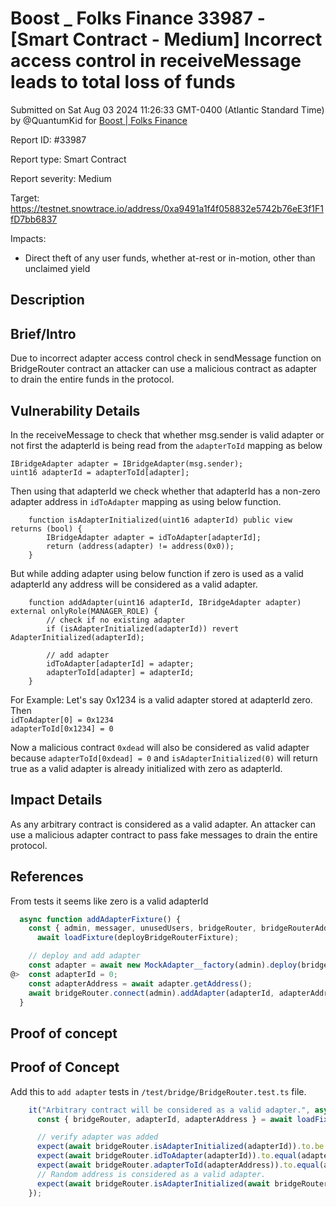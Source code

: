 # Boost \_ Folks Finance 33987 - \[Smart Contract - Medium] Incorrect access control in receiveMessage leads to total loss of funds

Submitted on Sat Aug 03 2024 11:26:33 GMT-0400 (Atlantic Standard Time) by @QuantumKid for [Boost | Folks Finance](https://immunefi.com/bounty/folksfinance-boost/)

Report ID: #33987

Report type: Smart Contract

Report severity: Medium

Target: https://testnet.snowtrace.io/address/0xa9491a1f4f058832e5742b76eE3f1F1fD7bb6837

Impacts:

* Direct theft of any user funds, whether at-rest or in-motion, other than unclaimed yield

## Description

## Brief/Intro

Due to incorrect adapter access control check in sendMessage function on BridgeRouter contract an attacker can use a malicious contract as adapter to drain the entire funds in the protocol.

## Vulnerability Details

In the receiveMessage to check that whether msg.sender is valid adapter or not first the adapterId is being read from the `adapterToId` mapping as below

```solidity
IBridgeAdapter adapter = IBridgeAdapter(msg.sender);
uint16 adapterId = adapterToId[adapter];
```

Then using that adapterId we check whether that adapterId has a non-zero adapter address in `idToAdapter` mapping as using below function.

```solidity
    function isAdapterInitialized(uint16 adapterId) public view returns (bool) {
        IBridgeAdapter adapter = idToAdapter[adapterId];
        return (address(adapter) != address(0x0));
    }
```

But while adding adapter using below function if zero is used as a valid adapterId any address will be considered as a valid adapter.

```solidity
    function addAdapter(uint16 adapterId, IBridgeAdapter adapter) external onlyRole(MANAGER_ROLE) {
        // check if no existing adapter
        if (isAdapterInitialized(adapterId)) revert AdapterInitialized(adapterId);

        // add adapter
        idToAdapter[adapterId] = adapter;
        adapterToId[adapter] = adapterId;
    }
```

For Example: Let's say 0x1234 is a valid adapter stored at adapterId zero. Then\
`idToAdapter[0] = 0x1234`\
`adapterToId[0x1234] = 0`

Now a malicious contract `0xdead` will also be considered as valid adapter because `adapterToId[0xdead] = 0` and `isAdapterInitialized(0)` will return true as a valid adapter is already initialized with zero as adapterId.

## Impact Details

As any arbitrary contract is considered as a valid adapter. An attacker can use a malicious adapter contract to pass fake messages to drain the entire protocol.

## References

From tests it seems like zero is a valid adapterId

```javascript
  async function addAdapterFixture() {
    const { admin, messager, unusedUsers, bridgeRouter, bridgeRouterAddress } =
      await loadFixture(deployBridgeRouterFixture);

    // deploy and add adapter
    const adapter = await new MockAdapter__factory(admin).deploy(bridgeRouterAddress);
@>  const adapterId = 0;
    const adapterAddress = await adapter.getAddress();
    await bridgeRouter.connect(admin).addAdapter(adapterId, adapterAddress);
  }
```

## Proof of concept

## Proof of Concept

Add this to `add adapter` tests in `/test/bridge/BridgeRouter.test.ts` file.

```javascript
    it("Arbitrary contract will be considered as a valid adapter.", async () => {
      const { bridgeRouter, adapterId, adapterAddress } = await loadFixture(addAdapterFixture);

      // verify adapter was added
      expect(await bridgeRouter.isAdapterInitialized(adapterId)).to.be.true;
      expect(await bridgeRouter.idToAdapter(adapterId)).to.equal(adapterAddress);
      expect(await bridgeRouter.adapterToId(adapterAddress)).to.equal(adapterId);
      // Random address is considered as a valid adapter.
      expect(await bridgeRouter.isAdapterInitialized(await bridgeRouter.adapterToId(getRandomAddress()))).to.be.true;
    });
```
